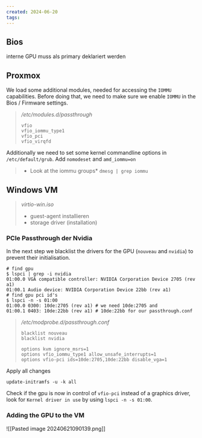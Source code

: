 ```yaml
---
created: 2024-06-20
tags:
---
```


## Bios

interne GPU muss als primary deklariert werden

## Proxmox

We load some additional modules, needed for accessing the `IOMMU` capabilities. Before doing that, we need to make sure we enable `IOMMU`  in the Bios / Firmware settings.

> */etc/modules.d/passthrough*
> ```shell
> vfio
> vfio_iommu_type1
> vfio_pci
> vfio_virqfd
> ```

Additionally we need to set some kernel commandline options in `/etc/default/grub`. Add `nomodeset` and `amd_iommu=on`

> * Look at the iommu groups*
> `dmesg | grep iommu`

## Windows VM
> *virtio-win.iso*
> - guest-agent installieren
> - storage driver (installation)

### PCIe Passthrough der Nvidia 

In the next step we blacklist the drivers for the GPU (`nouveau` and `nvidia`) to prevent their initialisation.  
```shell
# find gpu
$ lspci | grep -i nvidia
01:00.0 VGA compatible controller: NVIDIA Corporation Device 2705 (rev a1)
01:00.1 Audio device: NVIDIA Corporation Device 22bb (rev a1)
# find gpu pci id's
$ lspci -n -s 01:00
01:00.0 0300: 10de:2705 (rev a1) # we need 10de:2705 and
01:00.1 0403: 10de:22bb (rev a1) # 10de:22bb for our passthrough.conf
```

> */etc/modprobe.d/passthrough.conf*
> ```shell
> blacklist nouveau
> blacklist nvidia
> 
> options kvm ignore_msrs=1
> options vfio_iommu_type1 allow_unsafe_interrupts=1
> options vfio-pci ids=10de:2705,10de:22bb disable_vga=1
> ```

Apply all changes

`update-initramfs -u -k all`

Check if the gpu is now in control of `vfio-pci` instead of a graphics driver, look for `Kernel driver in use`  by using `lspci -n -s 01:00`.

### Adding the GPU to the VM
![[Pasted image 20240621090139.png]]
